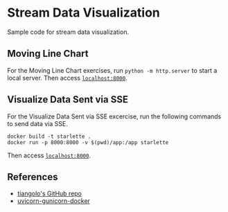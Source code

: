# Stream Data Visualization

Sample code for stream data visualization.


## Moving Line Chart

For the Moving Line Chart exercises, run `python -m http.server` to start a local server. Then access [`localhost:8000`](http://localhost:8000).


## Visualize Data Sent via SSE 

For the Visualize Data Sent via SSE excercise, run the following commands to send data via SSE. 

```
docker build -t starlette .
docker run -p 8000:8000 -v $(pwd)/app:/app starlette
```

Then access [`localhost:8000`](http://localhost:8000).

## References
* [tiangolo's GitHub repo](https://github.com/tiangolo/uvicorn-gunicorn-starlette-docker)
* [uvicorn-gunicorn-docker](https://github.com/tiangolo/uvicorn-gunicorn-docker/tree/master/docker-images)
